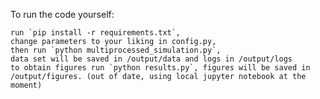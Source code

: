 To run the code yourself:

    run `pip install -r requirements.txt`,
    change parameters to your liking in config.py, 
    then run `python multiprocessed_simulation.py`,
    data set will be saved in /output/data and logs in /output/logs
    to obtain figures run `python results.py`, figures will be saved in /output/figures. (out of date, using local jupyter notebook at the moment)
